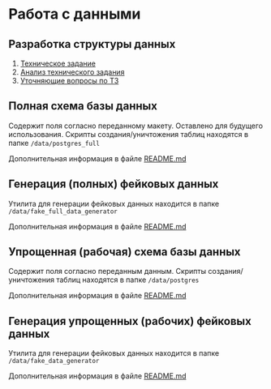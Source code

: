# Работа с данными

## Разработка структуры данных

1. [Техническое задание](./docs/tz.md)
2. [Анализ технического задания](./docs/tz_analiz.md)
3. [Уточняющие вопросы по ТЗ](./docs/tz_questions.md) 

## Полная схема базы данных

Содержит поля согласно переданному макету. Оставлено для будущего использования.
Скрипты создания/уничтожения таблиц находятся в папке `/data/postgres_full`

Дополнительная информация в файле [README.md](./postgres_full/README.md)

## Генерация (полных) фейковых данных

Утилита для генерации фейковых данных находится в папке `/data/fake_full_data_generator`

Дополнительная информация в файле [README.md](./fake_full_data_generator/README.md)

## Упрощенная (рабочая) схема базы данных

Содержит поля согласно переданным данным. Скрипты создания/уничтожения таблиц находятся в папке `/data/postgres`

Дополнительная информация в файле [README.md](./postgres/README.md)

## Генерация упрощенных (рабочих) фейковых данных

Утилита для генерации фейковых данных находится в папке `/data/fake_data_generator`

Дополнительная информация в файле [README.md](./fake_data_generator/README.md)
